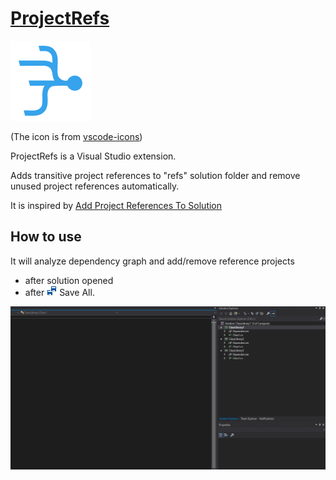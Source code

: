 # [ProjectRefs](https://marketplace.visualstudio.com/items?itemName=iron9light.ProjectRefs)
![icon](ProjectRefs/icon.png)

(The icon is from [vscode-icons](https://github.com/vscode-icons/vscode-icons/blob/master/icons/file_type_dependencies.svg))

ProjectRefs is a Visual Studio extension.

Adds transitive project references to "refs" solution folder and remove unused project references automatically.

It is inspired by [Add Project References To Solution](https://marketplace.visualstudio.com/items?itemName=MohitC.AddProjectRefsToSolution3a2)

## How to use

It will analyze dependency graph and add/remove reference projects

- after solution opened
- after <img src="img/SaveAll_16x.svg" width="16"> Save All.

![Screen](img/screen.gif)
